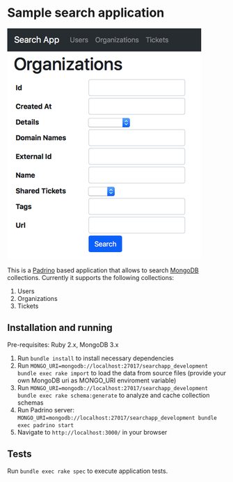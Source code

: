 # Sample search application

![Search App screenshot](https://github.com/brykov/search-app/raw/master/public/images/search-app.png)


This is a [Padrino](http://padrinorb.com) based application that allows to search [MongoDB](http://mongodb.com) collections. Currently it supports the following collections:

1. Users
2. Organizations
3. Tickets

## Installation and running

Pre-requisites: Ruby 2.x, MongoDB 3.x

1. Run ```bundle install``` to install necessary dependencies
2. Run ```MONGO_URI=mongodb://localhost:27017/searchapp_development bundle exec rake import``` to load the data from source files (provide your own MongoDB uri as MONGO_URI enviroment variable)
3. Run ```MONGO_URI=mongodb://localhost:27017/searchapp_development bundle exec rake schema:generate``` to analyze and cache collection schemas
4. Run Padrino server: ```MONGO_URI=mongodb://localhost:27017/searchapp_development bundle exec padrino start``` 
5. Navigate to ```http://localhost:3000/``` in your browser

## Tests

Run ```bundle exec rake spec``` to execute application tests.
